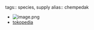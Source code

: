 tags:: species, supply
alias:: chempedak

- ![image.png](https://peach-geographical-bat-397.mypinata.cloud/ipfs/QmRgFWe8PmC8NX5fr6a78oNXGFvz2SpKnA3XPKbSmB5Hoj)
- [tokopedia](https://www.tokopedia.com/bgoruw/promo-bibit-nangka-chempedak-super-grosir?extParam=ivf%3Dfalse%26src%3Dsearch&refined=true)